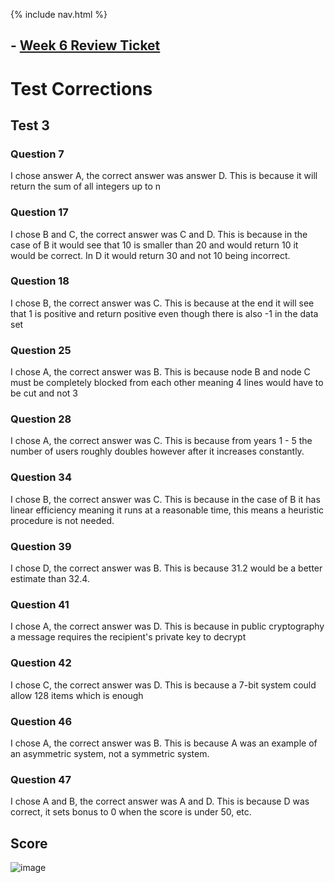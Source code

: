 {% include nav.html %}
## - [Week 6 Review Ticket](https://github.com/ChaseOtt/Data-Structures/issues/9)
# Test Corrections
## Test 3
### Question 7
I chose answer A, the correct answer was answer D. This is because it will return the sum of all integers up to n

### Question 17
I chose B and C, the correct answer was C and D. This is because in the case of B it would see that 10 is smaller than 20 and would return 10 it would be correct. In D it would return 30 and not 10 being incorrect.

### Question 18
I chose B, the correct answer was C. This is because at the end it will see that 1 is positive and return positive even though there is also -1 in the data set

### Question 25
I chose A, the correct answer was B. This is because node B and node C must be completely blocked from each other meaning 4 lines would have to be cut and not 3

### Question 28
I chose A, the correct answer was C. This is because from years 1 - 5 the number of users roughly doubles however after it increases constantly.

### Question 34
I chose B, the correct answer was C. This is because in the case of B it has linear efficiency meaning it runs at a reasonable time, this means a heuristic procedure is not needed.

### Question 39
I chose D, the correct answer was B. This is because 31.2 would be a better estimate than 32.4.

### Question 41
I chose A, the correct answer was D. This is because in public cryptography a message requires the recipient's private key to decrypt

### Question 42
I chose C, the correct answer was D. This is because a 7-bit system could allow 128 items which is enough

### Question 46
I chose A, the correct answer was B. This is because A was an example of an asymmetric system, not a symmetric system.

### Question 47
I chose A and B, the correct answer was A and D. This is because D was correct, it sets bonus to 0 when the score is under 50, etc.

## Score
![image](https://user-images.githubusercontent.com/89167167/166317653-9a647d18-2329-4175-b302-23f847ce3d0e.png)






